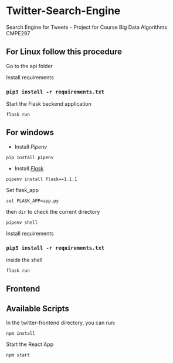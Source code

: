 # Twitter-Search-Engine
Search Engine for Tweets - Project for Course Big Data Algorithms CMPE297

## For Linux follow this procedure
Go to the api folder 

Install requirements
### `pip3 install -r requirements.txt`

Start the Flask backend application
```
flask run
```

## For windows
* Install _Pipenv_

```
pip install pipenv
```

* Install _[Flask](https://palletsprojects.com/p/flask/)_

```
pipenv install flask==1.1.1
```
Set flask_app
```
set FLASK_APP=app.py
```

then ```dir``` to check the current directory

```
pipenv shell
```

Install requirements
### `pip3 install -r requirements.txt`

inside the shell

```
flask run
```

## Frontend 


## Available Scripts

In the twitter-frontend directory, you can run:
```
npm install
```
Start the React App 
```
npm start
```
